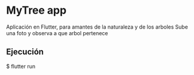 # MyTree app

Aplicación en Flutter, para amantes de la naturaleza y de los arboles
Sube una foto y observa a que arbol pertenece

## Ejecución

$ flutter run
